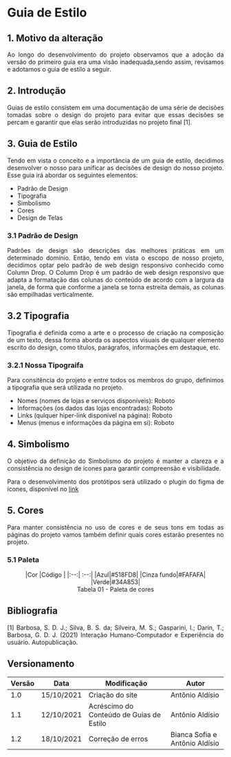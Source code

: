 # Guia de Estilo

## 1. Motivo da alteração
<p  align = "justify">
 Ao longo do desenvolvimento do projeto observamos que a adoção da versão do primeiro guia era uma visão inadequada,sendo assim, revisamos e adotamos o guia de estilo a seguir.
</p>


## 2. Introdução
<p  align = "justify">
    Guias de estilo consistem em uma documentação de uma série de decisões tomadas sobre o design do projeto para evitar que essas decisões se percam e garantir que elas serão introduzidas no projeto final [1].
</p>

## 3. Guia de Estilo
<p  align = "justify">
    Tendo em vista o conceito e a importância de um guia de estilo, decidimos desenvolver o nosso para unificar as decisões de design do nosso projeto. Esse guia irá abordar os seguintes elementos:
</p>

- Padrão de Design
- Tipografia
- Simbolismo
- Cores
- Design de Telas

### 3.1 Padrão de Design
<p  align = "justify"> 
    Padrões de design são descrições das melhores práticas em um determinado domínio. Então, tendo em vista o escopo de nosso projeto, decidimos optar pelo padrão de web design responsivo conhecido como Column Drop.
    O Column Drop é um padrão de web design responsivo que adapta a formatação das colunas do conteúdo de acordo com a largura da janela, de forma que conforme a janela se torna estreita demais, as colunas são empilhadas verticalmente.
</p>



## 3.2 Tipografia
<p align = "justify">
    Tipografia é definida como a arte e o processo de criação na composição de um texto, dessa forma aborda os aspectos visuais de qualquer elemento escrito do design, como títulos, parágrafos, informações em destaque, etc.</p>

### 3.2.1 Nossa Tipograifa
<p align = "justify">
    Para consitência do projeto e entre todos os membros do grupo, definimos a tipografia que será utilizada no projeto.
</p>

- Nomes (nomes de lojas e serviços disponíveis): Roboto
- Informações (os dados das lojas encontradas): Roboto
- Links (qulquer hiper-link disponível na página): Roboto
- Menus (menus e informações da página em si): Roboto

## 4. Simbolismo
<p align = "justify">
    O objetivo da definição do Simbolismo do projeto é manter a clareza e a consistência no design de ícones para garantir compreensão e visibilidade.
</p>
<p align = "justify"> Para o desenvolvimento dos protótipos será utilizado o plugin do figma de ícones, disponível no <a href = "https://www.figma.com/community/plugin/735098390272716381/Iconify">link</a>


</p>


## 5. Cores
<p align = "justify">
    Para manter consistência no uso de cores e de seus tons em todas as páginas do projeto vamos também definir quais cores estarão presentes no projeto.
</p>

### 5.1 Paleta

<center>
|Cor |Código | 
|:--:| :--:|
|Azul|#518FD8|
|Cinza fundo|#FAFAFA|
|Verde|#34A853|


<figcaption>Tabela 01 - Paleta de cores</figcaption>

</center>





## Bibliografia <a id="Bibliografia"></a>
<p align = "justify"> [1] Barbosa, S. D. J.; Silva, B. S. da; Silveira, M. S.; Gasparini, I.; Darin, T.; Barbosa, G. D. J. (2021) Interação Humano-Computador e Experiência do usuário. Autopublicação. </p>


## Versionamento

<center>

| Versão | Data | Modificação | Autor |
|--|--|--|--|
| 1.0 | 15/10/2021 | Criação do site | Antônio Aldísio |
| 1.1 | 12/10/2021 | Acréscimo do Conteúdo de Guias de Estilo |  Antônio Aldísio |
| 1.2 | 18/10/2021 | Correção de erros |Bianca Sofia e Antônio Aldísio |

</center>